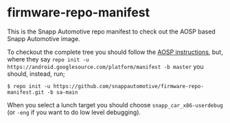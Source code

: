 # firmware-repo-manifest

This is the Snapp Automotive repo manifest to check out the AOSP based Snapp Automotive image.

To checkout the complete tree you should follow the [AOSP instructions](https://source.android.com/setup/develop), but, where they say 
`repo init -u https://android.googlesource.com/platform/manifest -b master` you should, instead, run;

```
$ repo init -u https://github.com/snappautomotive/firmware-repo-manifest.git -b sa-main
```

When you select a lunch target you should choose `snapp_car_x86-userdebug` (or `-eng` if you want to do low level debugging).
